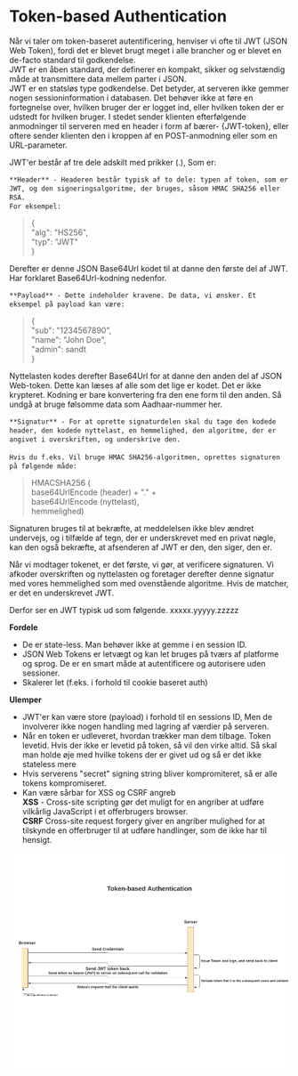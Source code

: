 # Token-based Authentication

Når vi taler om token-baseret autentificering, henviser vi ofte til JWT (JSON Web Token), fordi det er blevet brugt meget i alle brancher og er blevet en de-facto standard til godkendelse.  
JWT er en åben standard, der definerer en kompakt, sikker og selvstændig måde at transmittere data mellem parter i JSON.  
JWT er en statsløs type godkendelse. Det betyder, at serveren ikke gemmer nogen sessioninformation i databasen. Det behøver ikke at føre en fortegnelse over, hvilken bruger der er logget ind, eller hvilken token der er udstedt for hvilken bruger. I stedet sender klienten efterfølgende anmodninger til serveren med en header i form af bærer- {JWT-token}, eller oftere sender klienten den i kroppen af en POST-anmodning eller som en URL-parameter.

JWT'er består af tre dele adskilt med prikker (.), Som er:

    **Header** - Headeren består typisk af to dele: typen af ​​token, som er JWT, og den signeringsalgoritme, der bruges, såsom HMAC SHA256 eller RSA.
    For eksempel:

> {  
>  "alg": "HS256",  
>  "typ": "JWT"  
> }

Derefter er denne JSON Base64Url kodet til at danne den første del af JWT. Har forklaret Base64Url-kodning nedenfor.

    **Payload** - Dette indeholder kravene. De data, vi ønsker. Et eksempel på payload kan være:

> {  
>  "sub": "1234567890",  
>  "name": "John Doe",  
>  "admin": sandt  
> }

Nyttelasten kodes derefter Base64Url for at danne den anden del af JSON Web-token. Dette kan læses af alle som det lige er kodet. Det er ikke krypteret. Kodning er bare konvertering fra den ene form til den anden. Så undgå at bruge følsomme data som Aadhaar-nummer her.

    **Signatur** - For at oprette signaturdelen skal du tage den kodede header, den kodede nyttelast, en hemmelighed, den algoritme, der er angivet i overskriften, og underskrive den.

    Hvis du f.eks. Vil bruge HMAC SHA256-algoritmen, oprettes signaturen på følgende måde:

> HMACSHA256 (  
>  base64UrlEncode (header) + "." +  
>  base64UrlEncode (nyttelast),  
>  hemmelighed)

Signaturen bruges til at bekræfte, at meddelelsen ikke blev ændret undervejs, og i tilfælde af tegn, der er underskrevet med en privat nøgle, kan den også bekræfte, at afsenderen af ​​JWT er den, den siger, den er.

Når vi modtager tokenet, er det første, vi gør, at verificere signaturen. Vi afkoder overskriften og nyttelasten og foretager derefter denne signatur med vores hemmelighed som med ovenstående algoritme. Hvis de matcher, er det en underskrevet JWT.

Derfor ser en JWT typisk ud som følgende.
xxxxx.yyyyy.zzzzz

**Fordele**

- De er state-less. Man behøver ikke at gemme i en session ID.
- JSON Web Tokens er letvægt og kan let bruges på tværs af platforme og sprog. De er en smart måde at autentificere og autorisere uden sessioner.
- Skalerer let (f.eks. i forhold til cookie baseret auth)

**Ulemper**

- JWT'er kan være store (payload) i forhold til en sessions ID, Men de involverer ikke nogen handling med lagring af værdier på serveren.
- Når en token er udleveret, hvordan trækker man dem tilbage. Token levetid. Hvis der ikke er levetid på token, så vil den virke altid. Så skal man holde øje med hvilke tokens der er givet ud og så er det ikke stateless mere
- Hvis serverens "secret" signing string bliver kompromiteret, så er alle tokens kompromiseret.
- Kan være sårbar for XSS og CSRF angreb  
  **XSS** - Cross-site scripting gør det muligt for en angriber at udføre vilkårlig JavaScript i et offerbrugers browser.  
  **CSRF** Cross-site request forgery giver en angriber mulighed for at tilskynde en offerbruger til at udføre handlinger, som de ikke har til hensigt.

![Token based auth](Token-Based.png)
